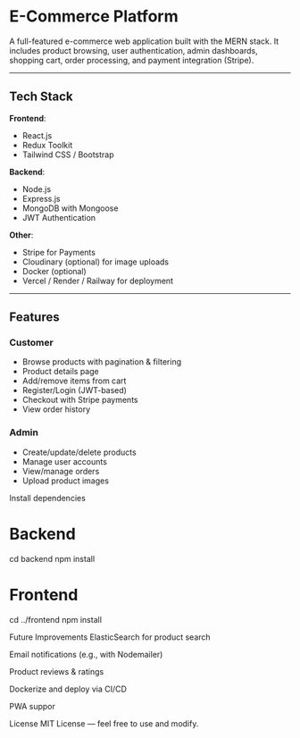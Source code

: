 # E-Commerce Platform

A full-featured e-commerce web application built with the MERN stack. It includes product browsing, user authentication, admin dashboards, shopping cart, order processing, and payment integration (Stripe).

---

## Tech Stack

**Frontend**:
- React.js
- Redux Toolkit
- Tailwind CSS / Bootstrap

**Backend**:
- Node.js
- Express.js
- MongoDB with Mongoose
- JWT Authentication

**Other**:
- Stripe for Payments
- Cloudinary (optional) for image uploads
- Docker (optional)
- Vercel / Render / Railway for deployment

---

## Features

### Customer
- Browse products with pagination & filtering
- Product details page
- Add/remove items from cart
- Register/Login (JWT-based)
- Checkout with Stripe payments
- View order history

### Admin
- Create/update/delete products
- Manage user accounts
- View/manage orders
- Upload product images


Install dependencies

# Backend
cd backend
npm install

# Frontend
cd ../frontend
npm install

Future Improvements
ElasticSearch for product search

Email notifications (e.g., with Nodemailer)

Product reviews & ratings

Dockerize and deploy via CI/CD

PWA suppor


License
MIT License — feel free to use and modify.

